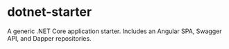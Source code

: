 # dotnet-starter
A generic .NET Core application starter. Includes an Angular SPA, Swagger API, and Dapper repositories.
